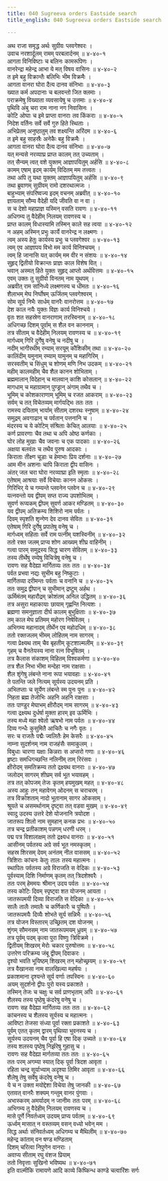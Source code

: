 ```yaml
---
title: 040 Sugreeva orders Eastside search
title_english: 040 Sugreeva orders Eastside search

---
```


<div class="audioEmbed"  caption="श्रीराम-हरिसीताराममूर्ति-घनपाठिभ्यां वचनम्" src="https://archive.org/download/Ramayana-recitation-Sriram-harisItArAmamUrti-Ghanapaati-v2/Kanda_4/Kanda_4_KSK-040-Pracheem_Prathi_Vanara_Preshanam.mp3"></div>

अथ राजा समृद्ध अर्थः सुग्रीवः प्लवगेश्वरः ।  
उवाच नरशार्दूलम् रामम् परबलार्दनम् ॥ ४-४०-१  
आगता विनिविष्टाः च बलिनः कामरूपिणः ।  
वानरेन्द्रा महेन्द्र आभा ये मत् विषय वासिनः ॥ ४-४०-२  
त इमे बहु विक्रान्तैः बलिभिः भीम विक्रमैः ।  
आगता वानरा घोरा दैत्य दानव संनिभाः ॥ ४-४०-३  
ख्यात कर्म अपदानाः च बलवन्तो जित क्लमाः ।  
पराक्रमेषु विख्याता व्यवसायेषु च उत्तमाः ॥ ४-४०-४  
पृथिवि अंबु चरा राम नाना नग निवासिनः ।  
कोटि ओघाः च इमे प्राप्ता वानराः तव किंकराः ॥ ४-४०-५  
निदेश वर्तिनः सर्वे सर्वे गुरु हिते स्थिताः ।  
अभिप्रेतम् अनुष्ठातुम् तव शक्ष्यन्ति अरिंदम ॥ ४-४०-६  
त इमे बहु साहस्रैः अनेकैः बहु विक्रमैः ।  
आगता वानरा घोरा दैत्य दानव संनिभाः ॥ ४-४०-७  
यत् मन्यसे नरव्याघ्र प्राप्त कालम् तत् उच्यताम् ।  
तत् सैन्यम् त्वत् वशे युक्तम् आज्ञापयितुम् अर्हसि ॥ ४-४०-८  
कामम् एषाम् इदम् कार्यम् विदितम् मम तत्त्वतः ।  
तथा अपि तु यथा युक्तम् आज्ञापयितुम् अर्हसि ॥ ४-४०-९  
तथा ब्रुवाणम् सुग्रीवम् रामो दशरथात्मजः ।  
बाहुभ्याम् संपरिष्वज्य इदम् वचनम् अब्रवीत् ॥ ४-४०-१०  
ज्ञायताम् सौम्य वैदेही यदि जीवति वा न वा ।  
स च देशो महाप्राज्ञ यस्मिन् वसति रावणः ॥ ४-४०-११  
अधिगम्य तु वैदेहीम् निलयम् रावणस्य च ।  
प्राप्त कालम् विधास्यामि तस्मिन् काले सह त्वया ॥ ४-४०-१२  
न अहम् अस्मिन् प्रभुः कार्ये वानरेन्द्र न लक्ष्मणः ।  
त्वम् अस्य हेतुः कार्यस्य प्रभुः च प्लवगेश्वर ॥ ४-४०-१३  
त्वम् एव आज्ञापय विभो मम कार्य विनिश्चयम् ।  
त्वम् हि जानासि यत् कार्यम् मम वीर न संशयः ॥ ४-४०-१४  
सुहृद् द्वितीयो विक्रान्तः प्राज्ञः काल विशेष वित् ।  
भवान् अस्मत् हिते युक्तः सुहृद् आप्तो अर्थवित्तमः ॥ ४-४०-१५  
एवम् उक्तः तु सुग्रीवो विनतम् नाम यूथपम् ।  
अब्रवीत् राम सांनिध्ये लक्ष्मणस्य च धीमतः ॥ ४-४०-१६  
शैलाभम् मेघ निर्घोषम् ऊर्जितम् प्लवगेश्वरम् ।  
सोम सूर्य निभैः सार्धम् वानरैः वानरोत्तम ॥ ४-४०-१७  
देश काल नयैः युक्तः विज्ञः कार्य विनिश्चये ।  
वृतः शत सहस्रेण वानराणाम् तरस्विनाम् ॥ ४-४०-१८  
अधिगच्छ दिशम् पूर्वाम् स शैल वन काननाम् ।  
तत्र सीताम् च वैदेहीम् निलयम् रावणस्य च ॥ ४-४०-१९  
मार्गध्वम् गिरि दुर्गेषु वनेषु च नदीषु च ।  
नदीम् भागीरथीम् रम्याम् सरयूम् कौशिकीम् तथा ॥ ४-४०-२०  
कालिंदीम् यमुनाम् रम्याम् यामुनम् च महागिरिम् ।  
सरस्वतीम् च सिंधुम् च शोणम् मणि निभ उदकम् ॥ ४-४०-२१  
महीम् कालमहीम् चैव शैल कानन शोभिताम् ।  
ब्रह्ममालान् विदेहान् च मालवान् काशि कोसलान् ॥ ४-४०-२२  
मागधाम् च महाग्रामान् पुण्ड्रान् अंगाम् तथैव च ।  
भूमिम् च कोशकाराणाम् भूमिम् च रजत आकराम् ॥ ४-४०-२३  
सर्वम् च तत् विचेतव्यम् मार्गयद्भिः ततः ततः ।  
रामस्य दयिताम् भार्याम् सीताम् दशरथः स्नुषाम् ॥ ४-४०-२४  
समुद्रम् अवगाढान् च पर्वतान् पत्तनानि च ।  
मंदरस्य च ये कोटिम् संश्रिताः केचित् आलयाः ॥ ४-४०-२५  
कर्ण प्रावरणाः चैव तथा च अपि ओष्ठ कर्णकाः ।  
घोर लोह मुखाः चैव जवनाः च एक पादकाः ॥ ४-४०-२६  
अक्षया बलवंतः च तथैव पुरुष आदकाः ।  
किराताः तीक्ष्ण चूडाः च हेमाभाः प्रिय दर्शनाः ॥ ४-४०-२७  
आम मीन अशनाः चापि किराता द्वीप वासिनः ।  
अंतर् जल चरा घोरा नरव्याघ्रा इति स्मृताः ॥ ४-४०-२८  
एतेषाम् आश्रयाः सर्वे विचेयाः कानन ओकसः ।  
गिरिभिर् ये च गम्यन्ते प्लवनेन प्लवेन च ॥ ४-४०-२९  
यत्नवन्तो यव द्वीपम् सप्त राज्य उपशोभितम् ।  
सुवर्ण रूप्यकम् द्वीपम् सुवर्ण आकर मण्डितम् ॥ ४-४०-३०  
यव द्वीपम् अतिक्रम्य शिशिरो नाम पर्वतः ।  
दिवम् स्पृशति शृन्गेण देव दानव सेवितः ॥ ४-४०-३१  
एतेषाम् गिरि दुर्गेषु प्रपातेषु वनेषु च ।  
मार्गध्वम् सहिताः सर्वे राम पत्नीम् यशस्विनीम् ॥ ४-४०-३२  
ततो रक्त जलम् प्राप्य शोण आख्यम् शीघ्र वाहिनीम् ।  
गत्वा पारम् समुद्रस्य सिद्ध चारण सेवितम् ॥ ४-४०-३३  
तस्य तीर्थेषु रम्येषु विचित्रेषु वनेषु च ।  
रावणः सह वैदेह्या मार्गितव्यः ततः ततः ॥ ४-४०-३४  
पर्वत प्रभवा नद्यः सुभीम बहु निष्कुटाः ।  
मार्गितव्या दरीमन्तः पर्वताः च वनानि च ॥ ४-४०-३५  
ततः समुद्र द्वीपान् च सुभीमान् द्रष्टुम् अर्हथ ।  
ऊर्मिमंतम् महारौद्रम् क्रोशंतम् अनिल उद्धितम् ॥ ४-४०-३६  
तत्र असुरा महाकायाः छायाम् गृह्णन्ति नित्यशः ।  
ब्रह्मणा समनुज्ञाता दीर्घ कालम् बुभुक्षिताः ॥ ४-४०-३७  
तम् काल मेघ प्रतिमम् महोरग निषेवितम् ।  
अभिगम्य महानादम् तीर्थेन एव महोदधिम् ॥ ४-४०-३८  
ततो रक्तजलम् भीमम् लोहितम् नाम सागरम् ।  
गत्वा प्रेक्ष्यथ ताम् चैव बृहतीम् कूटशाल्मलीम् ॥ ४-४०-३९  
गृहम् च वैनतेयस्य नाना रत्न विभूषितम् ।  
तत्र कैलास संकाशम् विहितम् विश्वकर्मणा ॥ ४-४०-४०  
तत्र शैल निभा भीमा मन्देहा नाम राक्षसाः ।  
शैल शृंगेषु लंबन्ते नाना रूपा भयावहाः ॥ ४-४०-४१  
ते पतन्ति जले नित्यम् सूर्यस्य उदयनम् प्रति ।  
अभितप्ताः च सूर्येण लंबन्ते स्म पुनः पुनः ॥ ४-४०-४२  
निहता ब्रह्म तेजोभिः अहनि अहनि राक्षसाः ।  
ततः पाण्डुर मेघाभम् क्षीरौदम् नाम सागरम् ॥ ४-४०-४३  
गत्वा द्रक्ष्यथ दुर्धर्षा मुक्ता हारम् इव ऊर्मिभिः ।  
तस्य मध्ये महा श्वेतो ऋषभो नाम पर्वतः ॥ ४-४०-४४  
दिव्य गन्धैः कुसुमितै आचितैः च नगैः वृतः ।  
सरः च राजतैः पद्मैः ज्वलितैः हेम केसरैः ॥ ४-४०-४५  
नाम्ना सुदर्शनम् नाम राजहंसैः समाकुलम् ।  
विबुधाः चारणा यक्षाः किन्नराः स अप्सरो गणाः ॥ ४-४०-४६  
हृष्टाः समधिगच्छन्ति नलिनीम् ताम् रिरंसवः ।  
क्षीरोदम् समतिक्रम्य ततो द्रक्ष्यथ वानराः ॥ ४-४०-४७  
जलोदम् सागरम् शीघ्रम् सर्व भूत भयावहम् ।  
तत्र तत् कोपजम् तेजः कृतम् हयमुखम् महत् ॥ ४-४०-४८  
अस्य आहुः तन् महावेगम् ओदनम् स चराचरम् ।  
तत्र विक्रोशताम् नादो भूतानाम् सागर ओकसाम् ।  
श्रूयते च असमर्थानाम् दृष्ट्वा तत् वडवा मुखम् ॥ ४-४०-४९  
स्वादु उदस्य उत्तरे देशे योजनानि त्रयोदश ।  
जातरूप शिलो नाम सुमहान् कनक प्रभः ॥ ४-४०-५०  
तत्र चन्द्र प्रतीकाशम् पन्नगम् धरणी धरम् ।  
पद्म पत्र विशालाक्षम् ततो द्रक्ष्यध वानराः ॥ ४-४०-५१  
आसीनम् पर्वतस्य अग्रे सर्व भूत नमस्कृतम् ।  
सहस्र शिरसम् देवम् अनंतम् नील वाससम् ॥ ४-४०-५२  
त्रिशिराः कांचनः केतुः तालः तस्य महात्मनः ।  
स्थापितः पर्वतस्य अग्रे विराजति स वेदिकः ॥ ४-४०-५३  
पूर्वस्याम् दिशि निर्माणम् कृतम् तत् त्रिदशेश्वरैः ।  
ततः परम् हेममयः श्रीमान् उदय पर्वतः ॥ ४-४०-५४  
तस्य कोटिः दिवम् स्पृष्ट्वा शत योजनम् आयता ।  
जातरूपमयी दिव्या विराजति स वेदिका ॥ ४-४०-५५  
सालैः तालैः तमालैः च कर्णिकारैः च पुष्पितैः ।  
जातरूपमयैः दिव्यैः शोभते सूर्य सन्निभैः ॥ ४-४०-५६  
तत्र योजन विस्तारम् उच्छ्रितम् दश योजनम् ।  
शृंगम् सौमनसम् नाम जातरूपमयम् ध्रुवम् ॥ ४-४०-५७  
तत्र पूर्वम् पदम् कृत्वा पुरा विष्णुः त्रिविक्रमे ।  
द्वितीयम् शिखरम् मेरोः चकार पुरुषोत्तमः ॥ ४-४०-५८  
उत्तरेण परिक्रम्य जंबू द्वीपम् दिवाकरः ।  
दृश्यो भवति भूयिष्ठम् शिखरम् तन् महोच्छ्रयम् ॥ ४-४०-५९  
तत्र वैखानसा नाम वालखिल्या महर्षयः ।  
प्रकाशमाना दृश्यन्ते सूर्य वर्णाः तपस्विनः ॥ ४-४०-६०  
अयम् सुदर्शनो द्वीपः पुरो यस्य प्रकाशते ।  
तस्मिन् तेजः च चक्षुः च सर्व प्राणभृताम् अपि ॥ ४-४०-६१  
शैलस्य तस्य पृष्ठेषु कंदरेषु वनेषु च ।  
रावणः सह वैदेह्या मार्गितव्यः ततः ततः ॥ ४-४०-६२  
कांचनस्य च शैलस्य सूर्यस्य च महात्मनः ।  
आविष्टा तेजसा संध्या पूर्वा रक्ता प्रकाशते ॥ ४-४०-६३  
पूर्वम् एतत् कृतम् द्वारम् पृथिव्या भुवनस्य च ।  
सूर्यस्य उदयनम् चैव पूर्वा हि एषा दिक् उच्यते ॥ ४-४०-६४  
तस्य शलस्य पृष्ठेषु निर्झरेषु गुहासु च ।  
रावणः सह वैदेह्या मार्गतव्या ततः ततः ॥ ४-४०-६५  
ततः परम् अगम्या स्यात् दिक् पूर्वा त्रिदश आवृता ।  
रहिता चन्द्र सूर्याभ्याम् अदृश्या तिमिर आवृता ॥ ४-४०-६६  
शैलेषु तेषु सर्वेषु कंदरेषु वनेषु च ।  
ये च न उक्ता मयोद्देशा विचेया तेषु जानकी ॥ ४-४०-६७  
एतावत् वानरैः शक्यम् गन्तुम् वानर पुंगवाः ।  
अभास्करम् अमर्यादम् न जानीमः ततः परम् ॥ ४-४०-६८  
अभिगम्य तु वैदेहीम् निलयम् रावणस्य च ।  
मासे पूर्णे निवर्तध्वम् उदयम् प्राप्य पर्वतम् ॥ ४-४०-६९  
ऊर्ध्वम् मासात् न वस्तव्यम् वसन् वध्यो भवेन् मम ।  
सिद्ध अर्थाः संनिवर्तध्वम् अधिगम्य च मैथिलीम् ॥ ४-४०-७०  
महेन्द्र कांताम् वन षण्ड मण्डिताम्  
दिशम् चरित्वा निपुणेन वानराः ।  
अवाप्य सीताम् रघु वंशज प्रियाम्  
ततो निवृत्ताः सुखिनो भविष्यथ ॥ ४-४०-७१  
इति वाल्मीकि रामायणे आदि काव्ये किष्किन्ध काण्डे चत्वारिंशः सर्गः